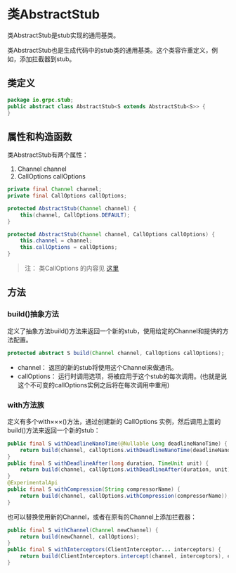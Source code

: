 类AbstractStub
=============

类AbstractStub是stub实现的通用基类。

类AbstractStub也是生成代码中的stub类的通用基类。这个类容许重定义，例如，添加拦截器到stub。

## 类定义

```java
package io.grpc.stub;
public abstract class AbstractStub<S extends AbstractStub<S>> {
}
```

## 属性和构造函数

类AbstractStub有两个属性：

1. Channel channel
2. CallOptions callOptions

```java
private final Channel channel;
private final CallOptions callOptions;

protected AbstractStub(Channel channel) {
	this(channel, CallOptions.DEFAULT);
}

protected AbstractStub(Channel channel, CallOptions callOptions) {
    this.channel = channel;
    this.callOptions = callOptions;
}
```

> 注： 类CallOptions 的内容见 [这里](../channel/class_CallOptions.md)

## 方法

### build()抽象方法

定义了抽象方法build()方法来返回一个新的stub，使用给定的Channel和提供的方法配置。

```java
protected abstract S build(Channel channel, CallOptions callOptions);
```

- channel： 返回的新的stub将使用这个Channel来做通讯。
- callOptions： 运行时调用选项，将被应用于这个stub的每次调用。(也就是说这个不可变的callOptions实例之后将在每次调用中重用)

### with方法族

定义有多个with×××()方法，通过创建新的 CallOptions 实例，然后调用上面的build()方法来返回一个新的stub：

```java
public final S withDeadlineNanoTime(@Nullable Long deadlineNanoTime) {
	return build(channel, callOptions.withDeadlineNanoTime(deadlineNanoTime));
}
public final S withDeadlineAfter(long duration, TimeUnit unit) {
	return build(channel, callOptions.withDeadlineAfter(duration, unit));
}
@ExperimentalApi
public final S withCompression(String compressorName) {
	return build(channel, callOptions.withCompression(compressorName));
}
```

也可以替换使用新的Channel，或者在原有的Channel上添加拦截器：

```java
public final S withChannel(Channel newChannel) {
	return build(newChannel, callOptions);
}
public final S withInterceptors(ClientInterceptor... interceptors) {
	return build(ClientInterceptors.intercept(channel, interceptors), callOptions);
}
```

